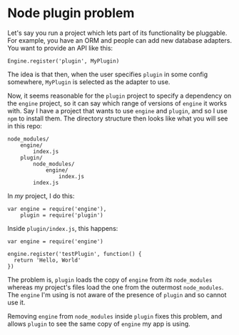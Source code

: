 # Node plugin problem

Let's say you run a project which lets part of its functionality be pluggable.
For example, you have an ORM and people can add new database adapters. You want
to provide an API like this:

    Engine.register('plugin', MyPlugin)

The idea is that then, when the user specifies `plugin` in some config somewhere,
`MyPlugin` is selected as the adapter to use.

Now, it seems reasonable for the `plugin` project to specify a dependency on the
`engine` project, so it can say which range of versions of `engine` it works
with. Say I have a project that wants to use `engine` and `plugin`, and so I use
`npm` to install them. The directory structure then looks like what you will see
in this repo:

    node_modules/
        engine/
            index.js
        plugin/
            node_modules/
                engine/
                    index.js
            index.js

In *my* project, I do this:

    var engine = require('engine'),
        plugin = require('plugin')

Inside `plugin/index.js`, this happens:

    var engine = require('engine')
    
    engine.register('testPlugin', function() {
      return 'Hello, World'
    })

The problem is, `plugin` loads the copy of `engine` from *its* `node_modules`
whereas my project's files load the one from the outermost `node_modules`. The
`engine` I'm using is not aware of the presence of `plugin` and so cannot use it.

Removing `engine` from `node_modules` inside `plugin` fixes this problem, and
allows `plugin` to see the same copy of `engine` my app is using.

